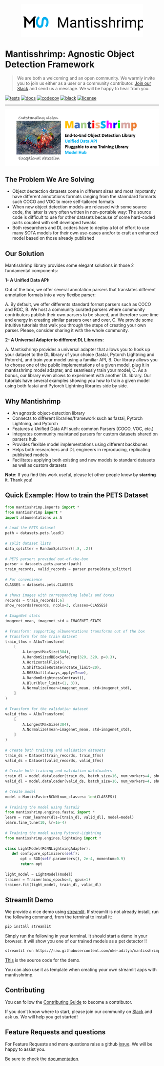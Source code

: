 
<img src="images/row_logo.svg" alt="logo" width="400px" style="display: block; margin-left: auto; margin-right: auto"/>

# Mantisshrimp: Agnostic Object Detection Framework
> We are both a welcoming and an open community. 
> We warmly invite you to join us either as a user or a community contributor.
> [Join our Slack](https://mantisshrimp-group.slack.com/) and send us a message.
> We will be happy to hear from you.


[![tests](https://github.com/lgvaz/mantisshrimp/workflows/tests/badge.svg?event=push)](https://github.com/lgvaz/mantisshrimp/actions?query=workflow%3Atests)
[![docs](https://github.com/lgvaz/mantisshrimp/workflows/docs/badge.svg)](https://lgvaz.github.io/mantisshrimp/index.html)
[![codecov](https://codecov.io/gh/lgvaz/mantisshrimp/branch/master/graph/badge.svg)](https://codecov.io/gh/lgvaz/mantisshrimp)
[![black](https://img.shields.io/badge/code%20style-black-000000.svg)](https://github.com/psf/black)
[![license](https://img.shields.io/badge/License-Apache%202.0-blue.svg)](https://github.com/lgvaz/mantisshrimp/blob/master/LICENSE)

* * * * *

![image](images/mantisshrimp-logo.png)

## The Problem We Are Solving

-   Object dectection datasets come in different sizes and most
    impotantly have different annotations formats ranging from the
    stanndard formarts such COCO and VOC to more self-tailored formats
-   When new object detection models are released with some source code,
    the latter is very often written in non-portable way: The source
    code is difficult to use for other datasets because of some
    hard-coded parts coupled with self developed tweaks
-   Both researchers and DL coders have to deploy a lot of effort to use
    many SOTA models for their own use-cases and/or to craft an enhanced
    model based on those already published

## Our Solution

Mantisshrimp library provides some elegant solutions in those 2
fundamental components:

**1- A Unified Data API:**

Out of the box, we offer several annotation parsers that translates
different annotation formats into a very flexibe parser:

A.  By default, we offer differents standard format parsers such as COCO
    and ROC,
B.  We host a community curated parsers where community contributors
    publish their own parsers to be shared, and therefore save time and
    energy in creating similar parsers over and over,
C.  We provide some intuitive tutorials that walk you through the steps
    of creating your own parser. Please, consider sharing it with the
    whole community.

**2- A Universal Adapter to different DL Libraries:**

A.  Mantisshrimp provides a universal adapter that allows you to hook up
    your dataset to the DL library of your choice (fastai, Pytorch
    Lightning and Pytorch), and train your model using a familiar API,
B.  Our library allows you to choose one of the public implementations
    of a given model, plug it in mantisshrimp model adapter, and
    seamlessly train your model,
C.  As a bonus, our library even allows to experiment with another DL
    library. Our tutorials have several examples showing you how to
    train a given model using both fastai and Pytorch Lightning
    libraries side by side.

## Why Mantishrimp

-   An agnostic object-detection library
-   Connects to different libraries/framework such as fastai, Pytorch
    Lightning, and Pytorch
-   Features a Unified Data API such: common Parsers (COCO, VOC, etc.)
-   Integrates community maintaned parsers for custom datasets shared on
    parsers hub
-   Provides flexible model implementations using different backbones
-   Helps both researchers and DL engineers in reproducing, replicating
    published models
-   Facilitates applying both existing and new models to standard
    datasets as well as custom datasets

**Note:** If you find this work useful, please let other people know by
**starring** it. Thank you!


## Quick Example: How to train the **PETS Dataset**

```python
from mantisshrimp.imports import *
from mantisshrimp import *
import albumentations as A

# Load the PETS dataset
path = datasets.pets.load()

# split dataset lists
data_splitter = RandomSplitter([.8, .2])

# PETS parser: provided out-of-the-box
parser = datasets.pets.parser(path)
train_records, valid_records = parser.parse(data_splitter)

# For convenience
CLASSES = datasets.pets.CLASSES

# shows images with corresponding labels and boxes
records = train_records[:6]
show_records(records, ncols=3, classes=CLASSES)

# ImageNet stats
imagenet_mean, imagenet_std = IMAGENET_STATS

# Transform: supporting albumentations transforms out of the box
# Transform for the train dataset
train_tfms = AlbuTransform(
    [
        A.LongestMaxSize(384),
        A.RandomSizedBBoxSafeCrop(320, 320, p=0.3),
        A.HorizontalFlip(),
        A.ShiftScaleRotate(rotate_limit=20),
        A.RGBShift(always_apply=True),
        A.RandomBrightnessContrast(),
        A.Blur(blur_limit=(1, 3)),
        A.Normalize(mean=imagenet_mean, std=imagenet_std),
    ]
)

# Transform for the validation dataset
valid_tfms = AlbuTransform(
    [
        A.LongestMaxSize(384),
        A.Normalize(mean=imagenet_mean, std=imagenet_std),
    ]
)   

# Create both training and validation datasets
train_ds = Dataset(train_records, train_tfms)
valid_ds = Dataset(valid_records, valid_tfms)

# Create both training and validation dataloaders
train_dl = model.dataloader(train_ds, batch_size=16, num_workers=4, shuffle=True)
valid_dl = model.dataloader(valid_ds, batch_size=16, num_workers=4, shuffle=False)

# Create model
model = MantisFasterRCNN(num_classes= len(CLASSES))

# Training the model using fastai2
from mantisshrimp.engines.fastai import *
learn = rcnn_learner(dls=[train_dl, valid_dl], model=model)
learn.fine_tune(10, lr=1e-4)

# Training the model using Pytorch-Lightning
from mantisshrimp.engines.lightning import *

class LightModel(RCNNLightningAdapter):
   def configure_optimizers(self):
       opt = SGD(self.parameters(), 2e-4, momentum=0.9)
       return opt

light_model = LightModel(model)
trainer = Trainer(max_epochs=3, gpus=1)
trainer.fit(light_model, train_dl, valid_dl)
```

## Streamlit Demo

We provide a nice demo using [streamlit](https://www.streamlit.io/). If
streamlit is not already install, run the following command, from the
terminal to install it:

```bash
pip install streamlit
```

Simply run the following in your terminal. It should start a demo in
your browser. It will show you one of our trained models as a pet
detector !!

```bash
streamlit run https://raw.githubusercontent.com/oke-aditya/mantisshrimp_streamlit/master/app.py
```

[This](https://github.com/oke-aditya/mantisshrimp_streamlit) is the
source code for the demo.

You can also use it as template when creating your own streamlit apps
with mantisshrimp.


## Contributing

You can follow the [Contributing Guide](/contributing/) to become a contributor.

If you don't know where to start, please join our community on [Slack](https://mantisshrimp-group.slack.com) and ask us.
We will help you get started!


## Feature Requests and questions

For Feature Requests and more questions raise a github
[issue](https://github.com/lgvaz/mantisshrimp/issues/). We will be happy
to assist you.

Be sure to check the
[documentation](https://lgvaz.github.io/mantisshrimp/index.html).
